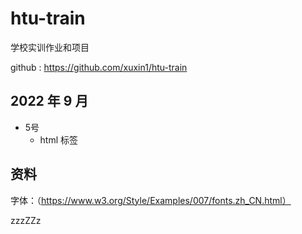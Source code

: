 # htu-train
学校实训作业和项目

github : https://github.com/xuxin1/htu-train
## 2022 年 9 月
* 5号
  * html 标签 


## 资料
字体：（https://www.w3.org/Style/Examples/007/fonts.zh_CN.html）

zzzZZz